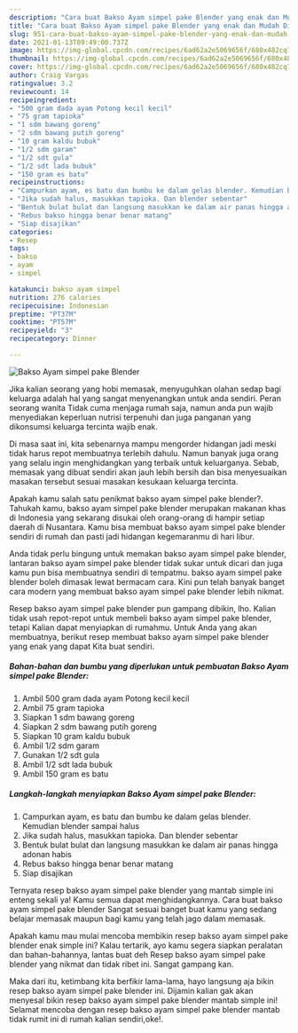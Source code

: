 ```yaml
---
description: "Cara buat Bakso Ayam simpel pake Blender yang enak dan Mudah Dibuat"
title: "Cara buat Bakso Ayam simpel pake Blender yang enak dan Mudah Dibuat"
slug: 951-cara-buat-bakso-ayam-simpel-pake-blender-yang-enak-dan-mudah-dibuat
date: 2021-01-13T09:49:00.737Z
image: https://img-global.cpcdn.com/recipes/6ad62a2e5069656f/680x482cq70/bakso-ayam-simpel-pake-blender-foto-resep-utama.jpg
thumbnail: https://img-global.cpcdn.com/recipes/6ad62a2e5069656f/680x482cq70/bakso-ayam-simpel-pake-blender-foto-resep-utama.jpg
cover: https://img-global.cpcdn.com/recipes/6ad62a2e5069656f/680x482cq70/bakso-ayam-simpel-pake-blender-foto-resep-utama.jpg
author: Craig Vargas
ratingvalue: 3.2
reviewcount: 14
recipeingredient:
- "500 gram dada ayam Potong kecil kecil"
- "75 gram tapioka"
- "1 sdm bawang goreng"
- "2 sdm bawang putih goreng"
- "10 gram kaldu bubuk"
- "1/2 sdm garam"
- "1/2 sdt gula"
- "1/2 sdt lada bubuk"
- "150 gram es batu"
recipeinstructions:
- "Campurkan ayam, es batu dan bumbu ke dalam gelas blender. Kemudian blender sampai halus"
- "Jika sudah halus, masukkan tapioka. Dan blender sebentar"
- "Bentuk bulat bulat dan langsung masukkan ke dalam air panas hingga adonan habis"
- "Rebus bakso hingga benar benar matang"
- "Siap disajikan"
categories:
- Resep
tags:
- bakso
- ayam
- simpel

katakunci: bakso ayam simpel 
nutrition: 276 calories
recipecuisine: Indonesian
preptime: "PT37M"
cooktime: "PT57M"
recipeyield: "3"
recipecategory: Dinner

---
```



![Bakso Ayam simpel pake Blender](https://img-global.cpcdn.com/recipes/6ad62a2e5069656f/680x482cq70/bakso-ayam-simpel-pake-blender-foto-resep-utama.jpg)

Jika kalian seorang yang hobi memasak, menyuguhkan olahan sedap bagi keluarga adalah hal yang sangat menyenangkan untuk anda sendiri. Peran seorang  wanita Tidak cuma menjaga rumah saja, namun anda pun wajib menyediakan keperluan nutrisi terpenuhi dan juga panganan yang dikonsumsi keluarga tercinta wajib enak.

Di masa  saat ini, kita sebenarnya mampu mengorder hidangan jadi meski tidak harus repot membuatnya terlebih dahulu. Namun banyak juga orang yang selalu ingin menghidangkan yang terbaik untuk keluarganya. Sebab, memasak yang dibuat sendiri akan jauh lebih bersih dan bisa menyesuaikan masakan tersebut sesuai masakan kesukaan keluarga tercinta. 



Apakah kamu salah satu penikmat bakso ayam simpel pake blender?. Tahukah kamu, bakso ayam simpel pake blender merupakan makanan khas di Indonesia yang sekarang disukai oleh orang-orang di hampir setiap daerah di Nusantara. Kamu bisa membuat bakso ayam simpel pake blender sendiri di rumah dan pasti jadi hidangan kegemaranmu di hari libur.

Anda tidak perlu bingung untuk memakan bakso ayam simpel pake blender, lantaran bakso ayam simpel pake blender tidak sukar untuk dicari dan juga kamu pun bisa membuatnya sendiri di tempatmu. bakso ayam simpel pake blender boleh dimasak lewat bermacam cara. Kini pun telah banyak banget cara modern yang membuat bakso ayam simpel pake blender lebih nikmat.

Resep bakso ayam simpel pake blender pun gampang dibikin, lho. Kalian tidak usah repot-repot untuk membeli bakso ayam simpel pake blender, tetapi Kalian dapat menyiapkan di rumahmu. Untuk Anda yang akan membuatnya, berikut resep membuat bakso ayam simpel pake blender yang enak yang dapat Kita buat sendiri.

<!--inarticleads1-->

##### Bahan-bahan dan bumbu yang diperlukan untuk pembuatan Bakso Ayam simpel pake Blender:

1. Ambil 500 gram dada ayam Potong kecil kecil
1. Ambil 75 gram tapioka
1. Siapkan 1 sdm bawang goreng
1. Siapkan 2 sdm bawang putih goreng
1. Siapkan 10 gram kaldu bubuk
1. Ambil 1/2 sdm garam
1. Gunakan 1/2 sdt gula
1. Ambil 1/2 sdt lada bubuk
1. Ambil 150 gram es batu




<!--inarticleads2-->

##### Langkah-langkah menyiapkan Bakso Ayam simpel pake Blender:

1. Campurkan ayam, es batu dan bumbu ke dalam gelas blender. Kemudian blender sampai halus
1. Jika sudah halus, masukkan tapioka. Dan blender sebentar
1. Bentuk bulat bulat dan langsung masukkan ke dalam air panas hingga adonan habis
1. Rebus bakso hingga benar benar matang
1. Siap disajikan




Ternyata resep bakso ayam simpel pake blender yang mantab simple ini enteng sekali ya! Kamu semua dapat menghidangkannya. Cara buat bakso ayam simpel pake blender Sangat sesuai banget buat kamu yang sedang belajar memasak maupun bagi kamu yang telah jago dalam memasak.

Apakah kamu mau mulai mencoba membikin resep bakso ayam simpel pake blender enak simple ini? Kalau tertarik, ayo kamu segera siapkan peralatan dan bahan-bahannya, lantas buat deh Resep bakso ayam simpel pake blender yang nikmat dan tidak ribet ini. Sangat gampang kan. 

Maka dari itu, ketimbang kita berfikir lama-lama, hayo langsung aja bikin resep bakso ayam simpel pake blender ini. Dijamin kalian gak akan menyesal bikin resep bakso ayam simpel pake blender mantab simple ini! Selamat mencoba dengan resep bakso ayam simpel pake blender mantab tidak rumit ini di rumah kalian sendiri,oke!.

